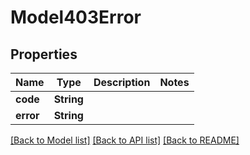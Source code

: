 # Model403Error

## Properties

Name | Type | Description | Notes
------------ | ------------- | ------------- | -------------
**code** | **String** |  | 
**error** | **String** |  | 

[[Back to Model list]](../README.md#documentation-for-models) [[Back to API list]](../README.md#documentation-for-api-endpoints) [[Back to README]](../README.md)


